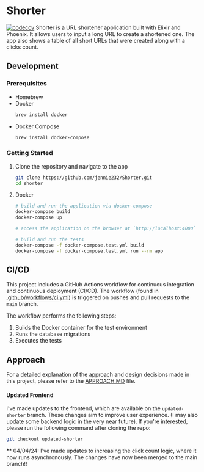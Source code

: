 # Shorter
[![codecov](https://codecov.io/gh/jennie232/Shorter/graph/badge.svg?token=BGRB3SVK0V)](https://codecov.io/gh/jennie232/Shorter)
Shorter is a URL shortener application built with Elixir and Phoenix. It allows users to input a long URL to create a shortened one. The app also shows a table of all short URLs that were created along with a clicks count.



## Development

### Prerequisites
- Homebrew
- Docker
    ```bash
    brew install docker
    ```
- Docker Compose
    ```bash
    brew install docker-compose
    ```

### Getting Started
1. Clone the repository and navigate to the app
    ```bash
    git clone https://github.com/jennie232/Shorter.git
    cd shorter
    ```

2. Docker
    ```bash
    # build and run the application via docker-compose
    docker-compose build
    docker-compose up

    # access the application on the browser at `http://localhost:4000`

    # build and run the tests
    docker-compose -f docker-compose.test.yml build
    docker-compose -f docker-compose.test.yml run --rm app
    ```

## CI/CD
This project includes a GitHub Actions workflow for continuous integration and continuous deployment (CI/CD). The workflow (found in [.github/workflows/ci.yml](.github/workflows/ci.yml)) is triggered on pushes and pull requests to the `main` branch.

The workflow performs the following steps:

1. Builds the Docker container for the test environment
2. Runs the database migrations
3. Executes the tests

## Approach
For a detailed explanation of the approach and design decisions made in this project, please refer to the [APPROACH.MD](/APPROACH.MD) file.

#### Updated Frontend
I've made updates to the frontend, which are available on the `updated-shorter` branch. These changes aim to improve user experience. (I may also update some backend logic in the very near future). If you're interested, please run the following command after cloning the repo:
 ```bash
git checkout updated-shorter
 ```
** 04/04/24: I've made updates to increasing the click count logic, where it now runs asynchronously. The changes have now been merged to the main branch!!
